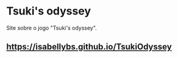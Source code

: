# Tsuki's odyssey
Site sobre o jogo "Tsuki's odyssey".

## https://isabellybs.github.io/TsukiOdyssey

